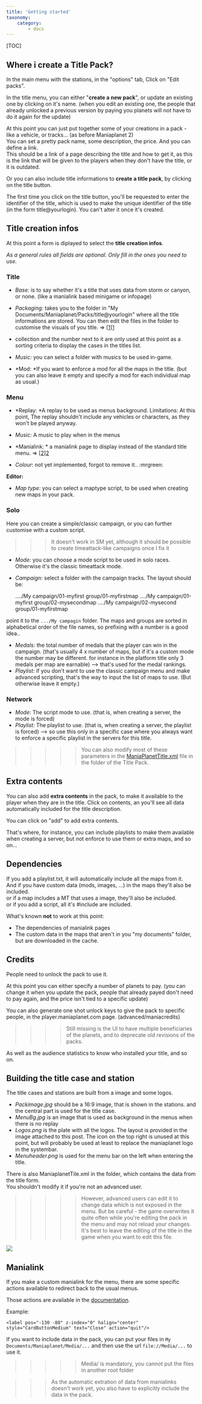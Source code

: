 ```yaml
---
title: 'Getting started'
taxonomy:
    category:
        - docs
---
```


[TOC]

## Where i create a Title Pack?

In the main menu with the stations, in the "options" tab, 
Click on "Edit packs".

In the title menu, you can either "**create a new pack**", or update an existing one by clicking on it's name.
(when you edit an existing one, the people that already unlocked a previous version by paying you planets will not have to do it again for the update)

At this point you can just put together some of your creations in a pack - like a vehicle, or tracks... (as before Maniaplanet 2)  
You can set a pretty pack name, some description, the price.
And you can define a link.  
This should be a link of a page describing the title and how to get it, as this is the link that will be given to the players when they don't have the title, or it is outdated.

Or you can also include title informations to **create a title pack**, by clicking on the title button.

The first time you click on the title button, you'll be requested to enter the identifier of the title, which is used to make the unique identifier of the title (in the form  title@yourlogin).
You can't alter it once it's created.

## Title creation infos

At this point a form is diplayed to select the **title creation infos**.

*As a general rules all fields are optional. Only fill in the ones you need to use.*

### Title

* *Base:* is to say whether it's a title that uses data from storm or canyon, or none. (like a manialink based minigame or infopage)

* *Packaging:* takes you to the folder in "My Documents/Maniaplanet/Packs/title@yourlogin" where all the title informations are stored.
You can then edit the files in the folder to customise the visuals of you title. => [[1]][1]

* collection and the number next to it are only used at this point as a sorting criteria to display the cases in the titles list.

* *Music:* you can select a folder with musics to be used in-game.

* *Mod: *If you want to enforce a mod for all the maps in the title.
(but you can also leave it empty and specify a mod for each individual map as usual.)

### Menu

* *Replay: *A replay to be used as menus background.
Limitations:  At this point, The replay shouldn't include any vehicles or characters, as they won't be played anyway.

* *Music:* A music to play when in the menus

* *Manialink: * a  manialink page to display instead of the standard title menu. => [[2]][2]

* *Colour:*  not yet implemented, forgot to remove it..  :mrgreen:

**Editor:**

*  *Map type:*  you can select a maptype script, to be used when creating new maps in your pack.

### Solo
Here you can create a simple/classic campaign,  or you can further customise with a custom script.

>>> It doesn't work in SM yet, although it should be possible to create timeattack-like campaigns once I fix it

*  *Mode:*  you can choose a mode script to be used in solo races.  Otherwise it's the classic timeattack mode.
*  *Campaign:* select a folder with the campaign tracks.  The layout should be:

    ..../My campaign/01-myfirst group/01-myfirstmap
    ..../My campaign/01-myfirst group/02-mysecondmap
    ..../My campaign/02-mysecond group/01-myfirstmap

point it to the `.../My campagin` folder.
The maps and groups are sorted in alphabetical order of the file names, so prefixing with a number is a good idea..
*  *Medals:*  the total number of medals that the player can win in the campaign. (that's usually 4 x number of maps, but if it's a custom mode the number may be different. for instance in the platform title only 3 medals per map are earnable)  --> that's used for the medal rankings.
*  *Playlist:* if you don't want to use the classic campaign menu and make advanced scripting, that's the way to input the list of maps to use. (But otherwise leave it empty.)

### Network

*  *Mode:* The script mode to use.  (that is, when creating a server, the mode is forced)
*  *Playlist:*  The playlist to use. (that is, when creating a server, the playlist is forced)  --> so use this only in a specific case where you always want to enforce a specific playlist in the servers for this title.

>>>>> You can also modify most of these parameters in the [ManiaPlanetTitle.xml](xml_description.html) file in the folder of the Title Pack.

## Extra contents
You can also add **extra contents** in the pack, to make it available to the player when they are in the title.
Click on contents, an you'll see all data automatically included for the title description.

You can click on "add" to add extra contents.

That's where, for instance, you can include playlists to make them available when creating a server, but not enforce to use them or extra maps, and so on...


##  Dependencies
If you add a playlist.txt, it will automatically include all the maps from it.  
And if you have custom data (mods, images, ...) in the maps they'll also be included.  
or if a map includes a MT that uses a image, they'll also be included.  
or if you add a script, all it's #include are included.  

What's known **not** to work at this point:  

* The dependencies of manialink pages
* The custom data in the maps that aren't in you "my documents" folder, but are downloaded in the cache.

## Credits
People need to unlock the pack to use it.

At this point you can either specify a number of planets to pay. (you can change it when you update the pack, people that already payed don't need to pay again, and the price isn't tied to a specific update)

You can also generate one shot unlock keys to give the pack to specific people, in the player.maniaplanet.com page. (advanced/maniacredits)

>>>> Still missing is the UI to have multiple beneficiaries of the planets, and to deprecate old revisions of the packs.

As well as the audience statistics to know who installed your title, and so on.

## Building the title case and station
The title cases and stations are built from a image and some logos.

*  *Packimage.jpg* should be a 16:9 image, that is shown in the stations. and the central part is used for the title case.
*  *MenuBg.jpg* is an image that is used as background in the menus when there is no replay
*  *Logos.png* is the plate with all the logos. The layout is provided in the image attached to this post.
The icon on the top right is unused at this point, but will probably be used at least to replace the maniaplanet logo in the systembar.
*  *Menuheader.png* is used for the menu bar on the left when entering the title.

There is also ManiaplanetTile.xml in the folder, which contains the data from the title form.  
You shouldn't modify it if you're not an advanced user.

>>>>> However, advanced users can edit it to change data which is not exposed in the menu. But be careful - the game overwrites it quite often while you're editing the pack in the menu and may not reload your changes. It's best to leave the editing of the title in the game when you want to edit this file.

![](Title_LogosLegend.png)

## Manialink
If you make a custom manialink for the menu, there are some specific actions available to redirect back to the usual menus.

Those actions are available in the [documentation][4].

Example:

	<label pos="-130 -80" z-index="0" halign="center" style="CardButtonMedium" text="Close" action="quit"/>

If you want to include data in the pack, you can put your files in `My Documents/Maniaplanet/Media/...`
and then use the url `file://Media/...` to use it.

>>>>> Media/ is mandatory, you cannot  put the files in another root folder
 
>>> As the automatic extration of data from manialinks doesn't work yet, you also have to explicitly include the data in the pack.

[1]: #building-the-title-case-and-stat-...
[2]: #manialink
[4]: ../../manialink/actions.html